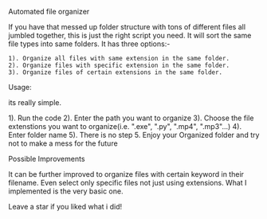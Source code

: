 Automated file organizer

If you have that messed up folder structure with tons of different files all jumbled together, this is just the right script you need.
It will sort the same file types into same folders. It has three options:-

    1). Organize all files with same extension in the same folder.
    2). Organize files with specific extension in the same folder.
    3). Organize files of certain extensions in the same folder.

Usage:

its really simple.

1). Run the code
2). Enter the path you want to organize
3). Choose the file extenstions you want to organize(i.e. ".exe", ".py", ".mp4", ".mp3"...)
4). Enter folder name
5). There is no step 5. Enjoy your Organized folder and try not to make a mess for the future

Possible Improvements

It can be further improved to organize files with certain keyword in their filename. Even select only specific files not just using extensions.
What I implemented is the very basic one.

Leave a star if you liked what i did!
